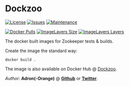 # Dockzoo

[![License](https://img.shields.io/github/license/Adron/systemic-dockzoo.svg?style=flat-square)]()
[![Issues](https://img.shields.io/github/issues/adron/systemic-dockzoo.svg?style=flat-square)]()
[![Maintenance](https://img.shields.io/maintenance/yes/2016.svg?style=flat-square)]()

[![Docker Pulls](https://img.shields.io/docker/pulls/adron/systemic-dockzoo.svg?style=flat-square)]()
[![ImageLayers Size](https://img.shields.io/imagelayers/image-size/_/adron/systemic-dockzoo.svg?style=flat-square)]()
[![ImageLayers Layers](https://img.shields.io/imagelayers/layers/_/adron/systemic-dockzoo.svg?style=flat-square)]()

The docker built images for Zookeeper tests &amp; builds.

Create the image the standard way:

    docker build .

The image is also available on Docker Hub @ [Dockzoo](https://hub.docker.com/r/adron/dockzoo/).

*Author:* **Adron(-Orange)** @ **[Github](https://www.github.com/adron-orange)** or **[Twitter](https://twitter.com/adron_orange)**.
